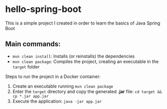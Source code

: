 # hello-spring-boot

This is a simple project I created in order to learn the basics of Java Spring Boot

## Main commands:

* `mvn clean install`: Installs (or reinstalls) the dependencies
* `mvn clean package`: Compiles the project, creating an executable in the `target` folder


Steps to run the project in a Docker container:

1. Create an executable running `mvn clean package`
2. Enter the `target` directory and copy the generated **.jar** file: `cd target && cp *.jar app.jar`
3. Execute the application: `java -jar app.jar`